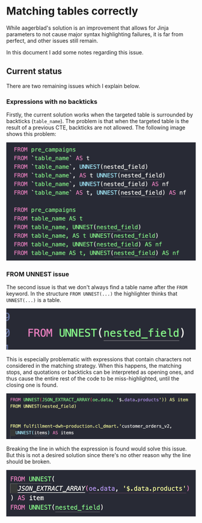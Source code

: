# Matching tables correctly

While aagerblad's solution is an improvement that allows for Jinja parameters to not cause major syntax highlighting
failures, it is far from perfect, and other issues still remain.

In this document I add some notes regarding this issue.

## Current status

There are two remaining issues which I explain below.

### Expressions with no backticks

Firstly, the current solution works when the targeted table is surrounded by backticks (`table_name`). The problem is
that when the targeted table is the result of a previous CTE, backticks are not allowed. The following image shows this
problem:

![backticks versus no backticks](img/01_issue_one.png)

### FROM UNNEST issue

The second issue is that we don't always find a table name after the `FROM` keyword. In the structure `FROM UNNEST(...)`
the highlighter thinks that `UNNEST(...)` is a table.

![unnest is table](img/02_unnest_is_table.png)

This is especially problematic with expressions that contain characters not considered in the matching strategy. When
this happens, the matching stops, and quotations or backticks can be interpreted as opening ones, and thus cause the
entire rest of the code to be miss-highlighted, until the closing one is found.

![wrong quotations](img/03_wrong_quotations.png)

Breaking the line in which the expression is found would solve this issue. But this is not a desired solution since
there's no other reason why the line should be broken.

![broken line](img/04_broken_line.png)

